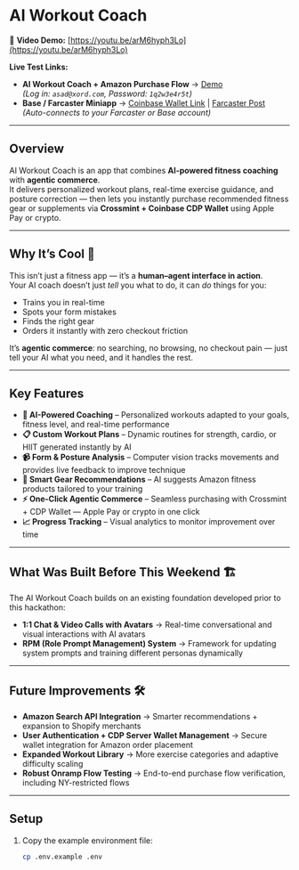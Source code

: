 # AI Workout Coach

🎥 **Video Demo:** [https://youtu.be/arM6hyph3Lo](https://youtu.be/arM6hyph3Lo)

**Live Test Links:**  
- **AI Workout Coach + Amazon Purchase Flow** → [Demo](https://ai-pitchroom-13370.web.app/)  
  *(Log in: `asad@xord.com`, Password: `1q2w3e4r5t`)*  
- **Base / Farcaster Miniapp** → [Coinbase Wallet Link](https://wallet.coinbase.com/post/0x6feceee400a36a9272236b0e7a71272e456390ed) | [Farcaster Post](https://farcaster.xyz/ellieli.eth/0x9c63883d)  
  *(Auto-connects to your Farcaster or Base account)*  

---

## Overview  
AI Workout Coach is an app that combines **AI-powered fitness coaching** with **agentic commerce**.  
It delivers personalized workout plans, real-time exercise guidance, and posture correction — then lets you instantly purchase recommended fitness gear or supplements via **Crossmint + Coinbase CDP Wallet** using Apple Pay or crypto.  

---

## Why It’s Cool 🚀  
This isn’t just a fitness app — it’s a **human–agent interface in action**.  
Your AI coach doesn’t just *tell* you what to do, it can *do* things for you:  
- Trains you in real-time  
- Spots your form mistakes  
- Finds the right gear  
- Orders it instantly with zero checkout friction  

It’s **agentic commerce**: no searching, no browsing, no checkout pain — just tell your AI what you need, and it handles the rest.

---

## Key Features  

- **🤖 AI-Powered Coaching** – Personalized workouts adapted to your goals, fitness level, and real-time performance  
- **📋 Custom Workout Plans** – Dynamic routines for strength, cardio, or HIIT generated instantly by AI  
- **📹 Form & Posture Analysis** – Computer vision tracks movements and provides live feedback to improve technique  
- **🛒 Smart Gear Recommendations** – AI suggests Amazon fitness products tailored to your training  
- **⚡ One-Click Agentic Commerce** – Seamless purchasing with Crossmint + CDP Wallet — Apple Pay or crypto in one click  
- **📈 Progress Tracking** – Visual analytics to monitor improvement over time  

---
## What Was Built Before This Weekend 🏗  
The AI Workout Coach builds on an existing foundation developed prior to this hackathon:  
- **1:1 Chat & Video Calls with Avatars** → Real-time conversational and visual interactions with AI avatars  
- **RPM (Role Prompt Management) System** → Framework for updating system prompts and training different personas dynamically
   
---
## Future Improvements 🛠  
- **Amazon Search API Integration** → Smarter recommendations + expansion to Shopify merchants  
- **User Authentication + CDP Server Wallet Management** → Secure wallet integration for Amazon order placement  
- **Expanded Workout Library** → More exercise categories and adaptive difficulty scaling  
- **Robust Onramp Flow Testing** → End-to-end purchase flow verification, including NY-restricted flows  

---

## Setup  

1. Copy the example environment file:  
   ```bash
   cp .env.example .env
